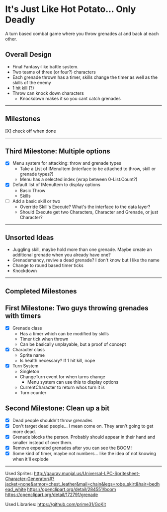# It's Just Like Hot Potato... Only Deadly
A turn based combat game where you throw grenades at and back at each other.
## Overall Design
* Final Fantasy-like battle system.
* Two teams of three (or four?) characters
* Each grenade thrown has a timer, skills change the timer as well as the skills of the enemy
* 1 hit kill (?)
* Throw can knock down characters
  * Knockdown makes it so you cant catch grenades
___
## Milestones
[X] check off when done
___
## Third Milestone: Multiple options
* [X] Menu system for attacking: throw and grenade types
  * Take a List of IMenuItem (interface to be attached to throw, skill or grenade types?)
  * Menu has a selected index (wrap between 0-List.Count?)
* [X] Default list of IMenuItem to display options
  * Basic Throw
  * Skills
* [ ] Add a basic skill or two
  * Override Skill's Execute? What's the interface to the data layer?
  * Should Execute get two Characters, Character and Grenade, or just Character?
___
## Unsorted Ideas
* Juggling skill, maybe hold more than one grenade. Maybe create an additional grenade when you already have one?
* Grenademancy, revive a dead grenade? I don't know but I like the name
* Change to round based timer ticks
* Knockdown
___
## Completed Milestones
## First Milestone: Two guys throwing grenades with timers
* [X] Grenade class
  * Has a timer which can be modified by skills
  * Timer tick when thrown
  * Can be basically unplayable, but a proof of concept
* [X] Character class
  * Sprite name
  * Is health necessary? If 1 hit kill, nope
* [X] Turn System
  * Singleton
  * ChangeTurn event for when turns change
	* Menu system can use this to display options
  * CurrentCharacter to return whos turn it is
  * Turn counter
## Second Milestone: Clean up a bit
* [X] Dead people shouldn't throw grenades
* [X] Don't target dead people... I mean come on. They aren't going to get more dead.
* [X] Grenade blocks the person. Probably should appear in their hand and smaller instead of over them.
* [X] Remove expended grenades after you can see the BOOM!
* [X] Some kind of timer, maybe not numbers... like the idea of not knowing when it'll explode

___
Used Sprites:
http://gaurav.munjal.us/Universal-LPC-Spritesheet-Character-Generator/#?jacket=none&armor=chest_leather&mail=chain&legs=robe_skirt&hair=bedhead_white
https://openclipart.org/detail/284551/boom
https://openclipart.org/detail/172791/grenade

Used Libraries:
https://github.com/prime31/GoKit